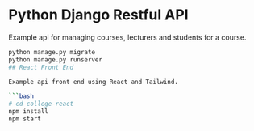 # Python Django Restful API

Example api for managing courses, lecturers and students for a course.

```bash
python manage.py migrate
python manage.py runserver
## React Front End

Example api front end using React and Tailwind.

```bash
# cd college-react
npm install
npm start
```
